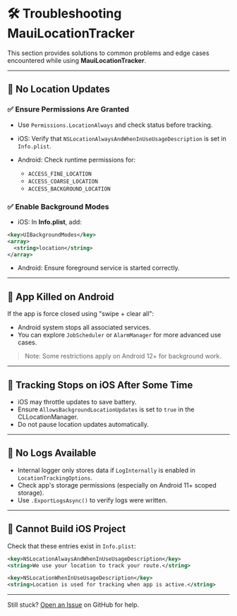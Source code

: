 # 🛠️ Troubleshooting MauiLocationTracker

This section provides solutions to common problems and edge cases encountered while using **MauiLocationTracker**.

---

## 📌 No Location Updates

### ✅ Ensure Permissions Are Granted

* Use `Permissions.LocationAlways` and check status before tracking.
* iOS: Verify that `NSLocationAlwaysAndWhenInUseUsageDescription` is set in `Info.plist`.
* Android: Check runtime permissions for:

    * `ACCESS_FINE_LOCATION`
    * `ACCESS_COARSE_LOCATION`
    * `ACCESS_BACKGROUND_LOCATION`

### ✅ Enable Background Modes

* iOS: In **Info.plist**, add:

```xml
<key>UIBackgroundModes</key>
<array>
  <string>location</string>
</array>
```

* Android: Ensure foreground service is started correctly.

---

## 📌 App Killed on Android

If the app is force closed using "swipe + clear all":

* Android system stops all associated services.
* You can explore `JobScheduler` or `AlarmManager` for more advanced use cases.

> Note: Some restrictions apply on Android 12+ for background work.

---

## 📌 Tracking Stops on iOS After Some Time

* iOS may throttle updates to save battery.
* Ensure `AllowsBackgroundLocationUpdates` is set to `true` in the CLLocationManager.
* Do not pause location updates automatically.

---

## 📌 No Logs Available

* Internal logger only stores data if `LogInternally` is enabled in `LocationTrackingOptions`.
* Check app's storage permissions (especially on Android 11+ scoped storage).
* Use `.ExportLogsAsync()` to verify logs were written.

---

## 📌 Cannot Build iOS Project

Check that these entries exist in `Info.plist`:

```xml
<key>NSLocationAlwaysAndWhenInUseUsageDescription</key>
<string>We use your location to track your route.</string>

<key>NSLocationWhenInUseUsageDescription</key>
<string>Location is used for tracking when app is active.</string>
```

---

Still stuck? [Open an Issue](https://github.com/pallav1111/MauiLocationTracker/issues) on GitHub for help.

